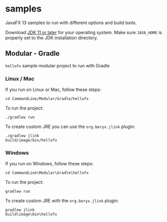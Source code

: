 # samples

JavaFX 13 samples to run with different options and build tools.

Download [JDK 11 or later](http://jdk.java.net/) for your operating system.
Make sure `JAVA_HOME` is properly set to the JDK installation directory. 

## Modular - Gradle

`hellofx` sample modular project to run with Gradle

### Linux / Mac

If you run on Linux or Mac, follow these steps:

    cd CommandLine/Modular/Gradle/hellofx
    
To run the project:
    
    ./gradlew run

To create custom JRE you can use the `org.beryx.jlink` plugin:

    ./gradlew jlink
    build/image/bin/hellofx

### Windows

If you run on Windows, follow these steps:

    cd CommandLine\Modular\Gradle\hellofx

To run the project:
    
    gradlew run

To create custom JRE with the `org.beryx.jlink` plugin:

    gradlew jlink
    build\image\bin\hellofx
